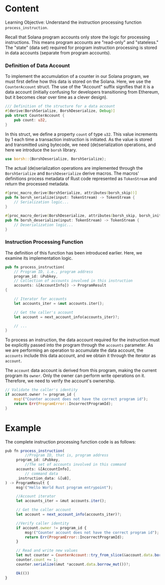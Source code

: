 # Content

Learning Objective: Understand the instruction processing function `process_instruction`.

Recall that Solana program accounts only store the logic for processing instructions. This means program accounts are "read-only" and "stateless." The "state" (data set) required for program instruction processing is stored in data accounts (separate from program accounts).

### Definition of Data Account

To implement the accumulation of a counter in our Solana program, we must first define how this data is stored on the Solana. Here, we use the `CounterAccount` struct. The use of the "Account" suffix signifies that it is a data account (initially confusing for developers transitioning from Ethereum, but it becomes clear over time as a clever design).

```rust
/// Definition of the structure for a data account
#[derive(BorshSerialize, BorshDeserialize, Debug)]
pub struct CounterAccount {
    pub count: u32,
}
```

In this struct, we define a property `count` of type `u32`. This value increments by 1 each time a transaction instruction is initiated. As the value is stored and transmitted using bytecode, we need (de)serialization operations, and here we introduce the `borsh` library.

```rust
use borsh::{BorshDeserialize, BorshSerialize};
```

The actual (de)serialization operations are implemented through the `BorshSerialize` and `BorshDeserialize` derive macros. The macros' definitions process metadata of Rust code represented as `TokenStream` and return the processed metadata.

```rust
#[proc_macro_derive(BorshSerialize, attributes(borsh_skip))]
pub fn borsh_serialize(input: TokenStream) -> TokenStream {
    // Serialization logic...
}

#[proc_macro_derive(BorshDeserialize, attributes(borsh_skip, borsh_init))]
pub fn borsh_deserialize(input: TokenStream) -> TokenStream {
    // Deserialization logic...
}
```

### Instruction Processing Function

The definition of this function has been introduced earlier. Here, we examine its implementation logic.

```rust
pub fn process_instruction(
    // Program ID, i.e., program address
    program_id: &Pubkey,
    // Collection of accounts involved in this instruction
    accounts: &[AccountInfo]) -> ProgramResult 
{

    // Iterator for accounts
    let accounts_iter = &mut accounts.iter();

    // Get the caller's account
    let account = next_account_info(accounts_iter)?;

    // ...
}
```

To process an instruction, the data account required for the instruction must be explicitly passed into the program through the `accounts` parameter. As we are performing an operation to accumulate the data account, the `accounts` include this data account, and we obtain it through the iterator as `account`.

The `account` data account is derived from this program, making the current program its `owner`. Only the owner can perform write operations on it. Therefore, we need to verify the account's ownership.

```rust
// Validate the caller's identity
if account.owner != program_id {
    msg!("Counter account does not have the correct program id");
    return Err(ProgramError::IncorrectProgramId);
}
```

# Example

The complete instruction processing function code is as follows:

```jsx
pub fn process_instruction(
		 //Program ID, that is, program address
     program_id: &Pubkey,
		 //The set of accounts involved in this command
     accounts: &[AccountInfo],
		 // command data
     _instruction_data: &[u8],
) -> ProgramResult {
     msg!("Hello World Rust program entrypoint");

     //Account iterator
     let accounts_iter = &mut accounts.iter();

     // Get the caller account
     let account = next_account_info(accounts_iter)?;

     //Verify caller identity
     if account.owner != program_id {
         msg!("Counter account does not have the correct program id");
         return Err(ProgramError::IncorrectProgramId);
     }

     // Read and write new values
     let mut counter = CounterAccount::try_from_slice(&account.data.borrow())?;
     counter.count += 1;
     counter.serialize(&mut *account.data.borrow_mut())?;

     Ok(())
}
```